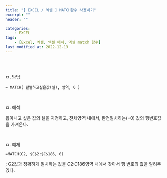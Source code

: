 ```yaml
---
title: "[ EXCEL / 엑셀 ] MATCH함수 사용하기"
excerpt: ""
header: ""

categories:
    - EXCEL
tags:
    - [Excel, 엑셀, 엑셀 매치, 엑셀 match 함수]
last_modified_at: 2022-12-13
---
```

<br><br>


ㅁ. 방법
```
= MATCH( 판별하고싶은값(셀), 영역, 0 )
```

<br>

ㅁ. 해석

뽑아내고 싶은 값의 셀을 지정하고, 전체영역 내에서, 완전일치하는(=0) 값의 행번호값을 가져온다.

<br>

ㅁ. 예제
```
=MATCH(G2, $C$2:$C$186, 0)
```
; G2값과 정확하게 일치하는 값을 $C$2:$C$186영역 내에서 찾아서 행 번호의 값을 알려주겠다.
